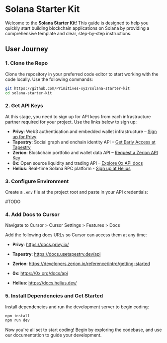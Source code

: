 # Solana Starter Kit

Welcome to the **Solana Starter Kit**! This guide is designed to help you quickly start building blockchain applications on Solana by providing a comprehensive template and clear, step-by-step instructions.

## User Journey

### 1. Clone the Repo
Clone the repository in your preferred code editor to start working with the code locally. Use the following commands:

```bash
git https://github.com/Primitives-xyz/solana-starter-kit
cd solana-starter-kit
```


### 2. Get API Keys
At this stage, you need to sign up for API keys from each infrastructure partner required for your project. Use the links below to sign up:
- **Privy**: Web3 authentication and embedded wallet infrastructure – <a href="https://dashboard.privy.io" target="_blank">Sign up for Privy</a>
- **Tapestry**: Social graph and onchain identity API – <a href="https://app.usetapestry.dev/" target="_blank">Get Early Access at Tapestry</a>
- **Zerion**: Blockchain portfolio and wallet data API – <a href="https://zerion-io.typeform.com/to/wTY30GPv" target="_blank">Request a Zerion API Key</a>
- **0x**: Open source liquidity and trading API – <a href="https://0x.org/docs/api" target="_blank">Explore 0x API docs</a>
- **Helius**: Real-time Solana RPC platform - <a href="https://dashboard.helius.dev/" target="_blank">Sign up at Helius</a>


### 3. Configure Environment
Create a `.env` file at the project root and paste in your API credentials:

#TODO

### 4. Add Docs to Cursor
Navigate to Cursor > Cursor Settings > Features > Docs

Add the following docs URLs so Cursor can access them at any time:

- **Privy**: https://docs.privy.io/

- **Tapestry**: https://docs.usetapestry.dev/api

- **Zerion**: https://developers.zerion.io/reference/intro/getting-started

- **0x**: https://0x.org/docs/api

- **Helius**: https://docs.helius.dev/


### 5. Install Dependencies and Get Started
Install dependencies and run the development server to begin coding:

```bash
npm install
npm run dev
```

Now you're all set to start coding! Begin by exploring the codebase, and use our documentation to guide your development.
